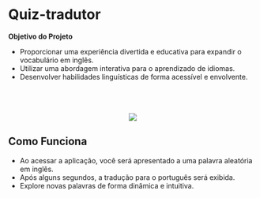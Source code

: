 # Quiz-tradutor



**Objetivo do Projeto**
- Proporcionar uma experiência divertida e educativa para expandir o vocabulário em inglês.
- Utilizar uma abordagem interativa para o aprendizado de idiomas.
- Desenvolver habilidades linguísticas de forma acessível e envolvente.
  <br>
  <br>
  <br>
  <br>


<div align="center">
<img src="https://github.com/Saraiva97/quiz-tradutor/assets/93497276/de60e8a9-e59e-46e8-b8b5-8ab7533b9ae8"/>
</div>


## Como Funciona
- Ao acessar a aplicação, você será apresentado a uma palavra aleatória em inglês.
- Após alguns segundos, a tradução para o português será exibida.
- Explore novas palavras de forma dinâmica e intuitiva.
